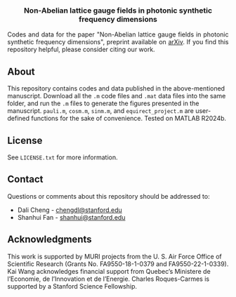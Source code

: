<h3 align="center">Non-Abelian lattice gauge fields in photonic synthetic frequency dimensions</h3>

  <p align="justify">
    Codes and data for the paper "Non-Abelian lattice gauge fields in photonic synthetic frequency dimensions", preprint available on <a href="https://arxiv.org/abs/2406.00321">arXiv</a>. If you find this repository helpful, please consider citing our work.
    <br />


## About
This repository contains codes and data published in the above-mentioned manuscript. Download all the `.m` code files and `.mat` data files into the same folder, and run the `.m` files to generate the figures presented in the manuscript. `pauli.m`, `cosm.m`, `sinm.m`, and `equirect_project.m` are user-defined functions for the sake of convenience. Tested on MATLAB R2024b.


## License
See `LICENSE.txt` for more information.


## Contact
Questions or comments about this repository should be addressed to:
* Dali Cheng - chengdl@stanford.edu
* Shanhui Fan - shanhui@stanford.edu


## Acknowledgments
This work is supported by MURI projects from the U. S. Air Force Office of Scientific Research (Grants No. FA9550-18-1-0379 and FA9550-22-1-0339). Kai Wang acknowledges financial support from Quebec’s Ministere de l’Economie, de l’Innovation et de l’Energie. Charles Roques-Carmes is supported by a Stanford Science Fellowship.
